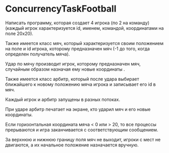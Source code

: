 ConcurrencyTaskFootball
======================
Написать программу, которая создает 4 игрока (по 2 на команду) (каждый игрок характеризуется id, именем, командой, координатами на поле 20х20).

Также имеется класс мяч, который характеризуется своим положением на поле и id игрока, которому предназначен мяч (-1 до того, когда определен получатель мяча).

Удар по мячу производит игрок, которому предназначен мяч, случайным образом назначая ему новые координаты . 

Также имеется класс арбитр, который после удара выбирает ближайшего к новому положению мяча игрока и записывает его id в мяч.

Каждый игрок и арбитр запущены в разных потоках.

При ударе арбитр печатает на экране, кто ударил мяч и его новые координаты. 

Если горизонтальная координата мяча < 0 или > 20, то все процессы прерываются и игра заканчивается с соответствующим сообщением. 

За верхнюю и нижнюю границу поля мяч не выходит, игроки с мест не двигаются, а их начальное положение назначается вручную.
